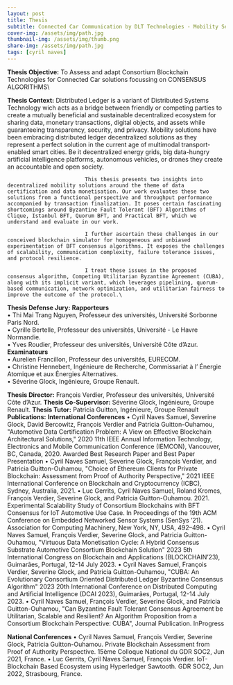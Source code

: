 ```yaml
---
layout: post
title: Thesis
subtitle: Connected Car Communication by DLT Technologies - Mobility Service Implementation by Adaptation of Consortium Blockchain Consensus algorithms
cover-img: /assets/img/path.jpg
thumbnail-img: /assets/img/thumb.png
share-img: /assets/img/path.jpg
tags: [cyril naves]
---
```

**Thesis Objective:** To Assess and adapt Consortium Blockchain Technologies for Connected Car solutions focussing on CONSENSUS ALGORITHMS\

**Thesis Context:**          Distributed Ledger is a variant of Distributed Systems Technology wich acts as a bridge between friendly or competing parties to create a mutually beneficial and sustainable decentralized ecosystem for sharing data, monetary transactions, digital objects, and assets while guaranteeing transparency, security, and privacy. Mobility solutions have been embracing distributed ledger decentralized solutions as they represent a perfect solution in the current age of multimodal transport-enabled smart cities. Be it decentralized energy grids, big data-hungry artificial intelligence platforms, autonomous vehicles, or drones they create an accountable and open society.

                             This thesis presents two insights into decentralized mobility solutions around the theme of data certification and data monetisation. Our work evaluates these two solutions from a functional perspective and throughput performance accompanied by transaction finalization. It poses certain fascinating shortcomings around Byzantine Fault Tolerant (BFT) Algorithms of Clique, Istanbul BFT, Quorum BFT, and Practical BFT, which we understand and evaluate in our work.
                             
                             I further ascertain these challenges in our conceived blockchain simulator for homogeneous and unbiased experimentation of BFT consensus algorithms. It exposes the challenges of scalability, communication complexity, failure tolerance issues, and protocol resilience.
                             
                             I treat these issues in the proposed consensus algorithm, Competing Utilitarian Byzantine Agreement (CUBA), along with its implicit variant, which leverages pipelining, quorum-based communication, network optimization, and utilitarian fairness to improve the outcome of the protocol.\

**Thesis Defense Jury:**
**Rapporteurs**\
• Thi Mai Trang Nguyen, Professeur des universités, Université Sorbonne Paris Nord.\
• Cyrille Bertelle, Professeur des universités, Université - Le Havre Normandie.\
• Yves Roudier, Professeur des universités, Université Côte d’Azur.
**Examinateurs**\
• Aurelien Francillon, Professeur des universités, EURECOM.\
• Christine Hennebert, Ingénieure de Recherche, Commissariat à l’ Énergie Atomique et aux Énergies Alternatives.\
• Séverine Glock, Ingénieure, Groupe Renault.

**Thesis Director:**
François Verdier, Professeur des universités, Université Côte d’Azur.
**Thesis Co-Supervisor:**
Séverine Glock, Ingénieure, Groupe Renault.
**Thesis Tutor:**
Patricia Guitton, Ingénieure, Groupe Renault
**Publications:**
**International Conferences**
• Cyril Naves Samuel, Severine Glock, David Bercowitz, François Verdier and Patricia
Guitton-Ouhamou, "Automotive Data Certification Problem: A View on Effective
Blockchain Architectural Solutions," 2020 11th IEEE Annual Information Technology,
Electronics and Mobile Communication Conference (IEMCON), Vancouver, BC,
Canada, 2020. Awarded Best Research Paper and Best Paper Presentation
• Cyril Naves Samuel, Severine Glock, François Verdier, and Patricia Guitton-Ouhamou,
"Choice of Ethereum Clients for Private Blockchain: Assessment from Proof of Authority
Perspective," 2021 IEEE International Conference on Blockchain and Cryptocurrency
(ICBC), Sydney, Australia, 2021.
• Luc Gerrits, Cyril Naves Samuel, Roland Kromes, François Verdier, Severine Glock,
and Patricia Guitton-Ouhamou. 2021. Experimental Scalability Study of Consortium
Blockchains with BFT Consensus for IoT Automotive Use Case. In Proceedings of
the 19th ACM Conference on Embedded Networked Sensor Systems (SenSys ’21).
Association for Computing Machinery, New York, NY, USA, 492–498.
• Cyril Naves Samuel, François Verdier, Severine Glock, and Patricia Guitton-Ouhamou,
"Virtuous Data Monetisation Cycle: A Hybrid Consensus Substrate Automotive Consortium
Blockchain Solution" 2023 5th International Congress on Blockchain and Applications
(BLOCKCHAIN’23), Guimarães, Portugal, 12-14 July 2023.
• Cyril Naves Samuel, François Verdier, Severine Glock, and Patricia Guitton-Ouhamou,
"CUBA: An Evolutionary Consortium Oriented Distributed Ledger Byzantine Consensus
Algorithm" 2023 20th International Conference on Distributed Computing and
Artificial Intelligence (DCAI 2023), Guimarães, Portugal, 12-14 July 2023.
• Cyril Naves Samuel, François Verdier, Severine Glock, and Patricia Guitton-Ouhamou,
"Can Byzantine Fault Tolerant Consensus Agreement be Utilitarian, Scalable and
Resilient? An Algorithm Proposition from a Consortium Blockchain Perspective:
CUBA", Journal Publication. InProgress

**National Conferences**
• Cyril Naves Samuel, François Verdier, Severine Glock, Patricia Guitton-Ouhamou.
Private Blockchain Assessment from Proof of Authority Perspective. 15ème Colloque
National du GDR SOC2, Jun 2021, France.
• Luc Gerrits, Cyril Naves Samuel, François Verdier. IoT-Blockchain Based Ecosystem
using Hyperledger Sawtooth. GDR SOC2, Jun 2022, Strasbourg, France.
